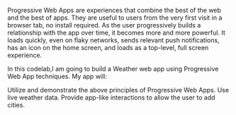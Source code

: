 Progressive Web Apps are experiences that combine the best of the web and the best of apps. They are useful to users from the very first visit in a browser tab, no install required. As the user progressively builds a relationship with the app over time, it becomes more and more powerful. It loads quickly, even on flaky networks, sends relevant push notifications, has an icon on the home screen, and loads as a top-level, full screen experience.

In this codelab,I am going to build a Weather web app using Progressive Web App techniques. My app will:

Utilize and demonstrate the above principles of Progressive Web Apps.
Use live weather data.
Provide app-like interactions to allow the user to add cities.
